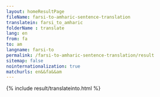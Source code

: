 ```yaml
---
layout: homeResultPage
fileName: farsi-to-amharic-sentence-translation
translatein: farsi_to_amharic
folderName : translate
lang: en
from: fa
to: am
langname: farsi-to
permalink: /farsi-to-amharic-sentence-translation/result
sitemap: false
nointernationalization: true
matchurls: en&&fa&&am
---
```

{% include result/translateinto.html %}

<script src="/js/result/translation.js" data-foldername="{{page.folderName}}" data-lang="{{page.lang}}"></script>
